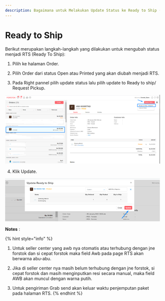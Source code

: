 ```yaml
---
description: Bagaimana untuk Melakukan Update Status ke Ready to Ship (Single Order)
---
```


# Ready to Ship

Berikut merupakan langkah-langkah yang dilakukan untuk mengubah status menjadi RTS \(Ready To Ship\): 

1. Pilih ke halaman Order.

2. Pilih Order dari status Open atau Printed yang akan diubah menjadi RTS. 

3. Pada Right pannel pilih update status lalu pilih update to Ready to ship/ Request Pickup. 

![](../../.gitbook/assets/image%20%28159%29.png)

4. Klik Update.

![](../../.gitbook/assets/image%20%28224%29.png)

**Notes** : 

{% hint style="info" %}
1. Untuk seller center yang awb nya otomatis atau terhubung dengan jne forstok dan si cepat forstok maka field Awb pada page RTS akan berwarna abu-abu. 

2. Jika di seller center nya masih belum terhubung dengan jne forstok, si cepat forstok dan masih menginputkan resi secara manual, maka field AWB akan muncul dengan warna putih. 

3. Untuk pengiriman Grab send akan keluar waktu penjemputan paket pada halaman RTS. 
{% endhint %}

